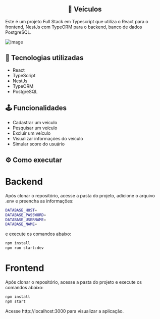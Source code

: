 <h2 align="center">
 📱 Veículos
</h2>

Este é um projeto Full Stack em Typescript que utiliza o React para o frontend, NestJs com TypeORM para o backend, banco de dados PostgreSQL.

![image](https://github.com/aureasiqueira1/oncar-app/assets/89463362/33d4eedf-b5fc-4763-b7e2-fcfd82c77625)


## 🎯 Tecnologias utilizadas

- React
- TypeScript
- NestJs
- TypeORM
- PostgreSQL  

## 🕹️ Funcionalidades

- Cadastrar um veículo
- Pesquisar um veículo
- Excluir um veículo
- Visualizar informações do veículo
- Simular score do usuário 

## ⚙️ Como executar

# Backend 

Após clonar o repositório, acesse a pasta do projeto, adicione o arquivo .env e preencha as informações: 

```sh
DATABASE_HOST=
DATABASE_PASSWORD=
DATABASE_USERNAME=
DATABASE_NAME=
```

e execute os comandos abaixo:

```sh
npm install
npm run start:dev
```

# Frontend 

Após clonar o repositório, acesse a pasta do projeto e execute os comandos abaixo:

```sh
npm install
npm start
```

Acesse http://localhost:3000 para visualizar a aplicação.
